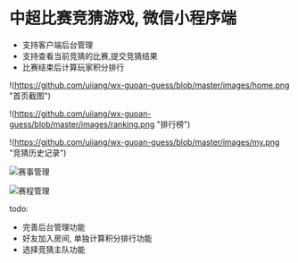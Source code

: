 # 中超比赛竞猜游戏, 微信小程序端

* 支持客户端后台管理
* 支持查看当前竞猜的比赛,提交竞猜结果
* 比赛结束后计算玩家积分排行


!(https://github.com/uiiang/wx-guoan-guess/blob/master/images/home.png "首页截图")

!(https://github.com/uiiang/wx-guoan-guess/blob/master/images/ranking.png "排行榜")

!(https://github.com/uiiang/wx-guoan-guess/blob/master/images/my.png "竞猜历史记录")

![赛事管理](https://github.com/uiiang/wx-guoan-guess/blob/master/images/matchelevel.png "赛事管理")

![赛程管理](https://github.com/uiiang/wx-guoan-guess/blob/master/images/matchschedules.png "赛程管理")


todo:
  * 完善后台管理功能
  * 好友加入房间, 单独计算积分排行功能
  * 选择竞猜主队功能